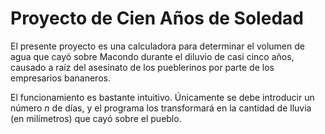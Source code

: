 # Proyecto de Cien Años de Soledad

El presente proyecto es una calculadora para determinar el volumen de agua que cayó sobre Macondo durante el diluvio de casi cinco años, causado a raíz del asesinato de los pueblerinos por parte de los empresarios bananeros.

El funcionamiento es bastante intuitivo. Únicamente se debe introducir un número $n$ de días, y el programa los transformará en la cantidad de lluvia (en milímetros) que cayó sobre el pueblo.
